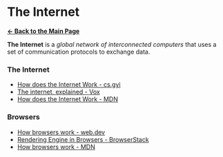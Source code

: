 # The Internet

[**&larr; Back to the Main Page**](./../README.md)

**The Internet** is a _global network of interconnected computers_ that uses a set of communication protocols to exchange data.

### The Internet

- [How does the Internet Work - cs.gyi](https://cs.fyi/guide/how-does-internet-work)
- [The internet, explained - Vox](https://www.vox.com/2014/6/16/18076282/the-internet)
- [How does the Internet Work - MDN](https://developer.mozilla.org/en-US/docs/Learn/Common_questions/Web_mechanics/How_does_the_Internet_work)

### Browsers

- [How browsers work - web.dev](https://web.dev/howbrowserswork/)
- [Rendering Engine in Browsers - BrowserStack](https://www.browserstack.com/guide/browser-rendering-engine)
- [How browsers work - MDN](https://developer.mozilla.org/en-US/docs/Web/Performance/How_browsers_work)

<br>

<!-- The Web -->

<!-- Web Hosting -->
